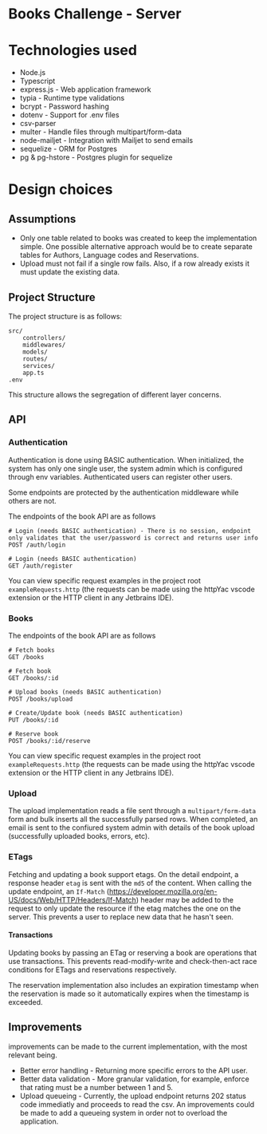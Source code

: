 # Books Challenge - Server
# Technologies used
- Node.js
- Typescript
- express.js - Web application framework
- typia - Runtime type validations
- bcrypt - Password hashing
- dotenv - Support for .env files 
- csv-parser
- multer - Handle files through multipart/form-data
- node-mailjet - Integration with Mailjet to send emails
- sequelize - ORM for Postgres
- pg & pg-hstore - Postgres plugin for sequelize

# Design choices

## Assumptions

- Only one table related to books was created to keep the implementation simple. One possible alternative approach would be to create separate tables for Authors, Language codes and Reservations.
- Upload must not fail if a single row fails. Also, if a row already exists it must update the existing data.


## Project Structure

The project structure is as follows:

```
src/
    controllers/
    middlewares/
    models/
    routes/
    services/
    app.ts
.env
```

This structure allows the segregation of different layer concerns. 


## API

### Authentication

Authentication is done using BASIC authentication. When initialized, the system has only one single user, the system admin which is configured through env variables. Authenticated users can register other users.

Some endpoints are protected by the authentication middleware while others are not.

The endpoints of the book API are as follows
```http
# Login (needs BASIC authentication) - There is no session, endpoint only validates that the user/password is correct and returns user info
POST /auth/login

# Login (needs BASIC authentication)
GET /auth/register

```

You can view specific request examples in the project root `exampleRequests.http` (the requests can be made using the httpYac vscode extension or the HTTP client in any Jetbrains IDE).

### Books

The endpoints of the book API are as follows
```http
# Fetch books
GET /books

# Fetch book
GET /books/:id

# Upload books (needs BASIC authentication)
POST /books/upload 

# Create/Update book (needs BASIC authentication)
PUT /books/:id

# Reserve book
POST /books/:id/reserve

```

You can view specific request examples in the project root `exampleRequests.http` (the requests can be made using the httpYac vscode extension or the HTTP client in any Jetbrains IDE).

### Upload
The upload implementation reads a file sent through a `multipart/form-data` form and bulk inserts all the successfully parsed rows. When completed, an email is sent to the confiured system admin with details of the book upload (successfully uploaded books, errors, etc).

### ETags

Fetching and updating a book support etags. On the detail endpoint, a response header `etag` is sent with the `md5` of the content. When calling the update endpoint, an `If-Match`  (https://developer.mozilla.org/en-US/docs/Web/HTTP/Headers/If-Match) header may be added to the request to only update the resource if the etag matches the one on the server. This prevents a user to replace new data that he hasn't seen.

#### Transactions

Updating books by passing an ETag or reserving a book are operations that use transactions. This prevents read-modify-write and check-then-act race conditions for ETags and reservations respectively.

The reservation implementation also includes an expiration timestamp when the reservation is made so it automatically expires when the timestamp is exceeded.

## Improvements

improvements can be made to the current implementation, with the most relevant being.

- Better error handling - Returning more specific errors to the API user.
- Better data validation - More granular validation, for example, enforce that rating must be a number between 1 and 5.
- Upload queueing - Currently, the upload endpoint returns 202 status code immediatly and proceeds to read the csv. An improvements could be made to add a queueing system in order not to overload the application.